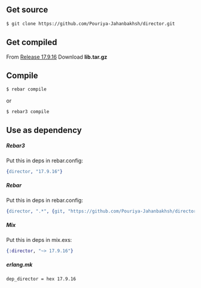 ## Get source
```sh
$ git clone https://github.com/Pouriya-Jahanbakhsh/director.git
```


## Get compiled
From [Release 17.9.16](https://github.com/Pouriya-Jahanbakhsh/director/releases/tag/17.9.16) Download **lib.tar.gz**



## Compile
```sh
$ rebar compile
```
or
```sh
$ rebar3 compile
```


## Use as dependency
##### Rebar3
Put this in deps in rebar.config:
```erlang
{director, "17.9.16"}
```

##### Rebar
Put this in deps in rebar.config:
```erlang
{director, ".*", {git, "https://github.com/Pouriya-Jahanbakhsh/director.git", {tag, "17.9.16"}}}
```

##### Mix
Put this in deps in mix.exs:
```elixir
{:director, "~> 17.9.16"}
```

##### erlang.mk
```make
dep_director = hex 17.9.16
```
